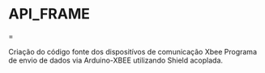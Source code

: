 # API_FRAME
=

Criação do código fonte dos dispositívos de comunicação Xbee
Programa de envio de dados via Arduino-XBEE utilizando Shield acoplada.
